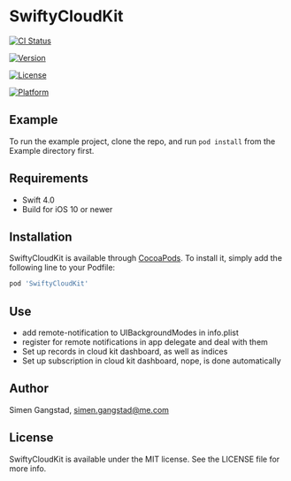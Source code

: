 # SwiftyCloudKit

[![CI Status](http://img.shields.io/travis/simengangstad/SwiftyCloudKit.svg?style=flat)](https://travis-ci.org/simengangstad/SwiftyCloudKit)

[![Version](https://img.shields.io/cocoapods/v/SwiftyCloudKit.svg?style=flat)](http://cocoapods.org/pods/SwiftyCloudKit)

[![License](https://img.shields.io/cocoapods/l/SwiftyCloudKit.svg?style=flat)](http://cocoapods.org/pods/SwiftyCloudKit)

[![Platform](https://img.shields.io/cocoapods/p/SwiftyCloudKit.svg?style=flat)](http://cocoapods.org/pods/SwiftyCloudKit)

## Example

To run the example project, clone the repo, and run `pod install` from the Example directory first.

## Requirements

- Swift 4.0
- Build for iOS 10 or newer

## Installation

SwiftyCloudKit is available through [CocoaPods](http://cocoapods.org). To install
it, simply add the following line to your Podfile:

```ruby
pod 'SwiftyCloudKit'
```

## Use

- add remote-notification to UIBackgroundModes in info.plist
- register for remote notifications in app delegate and deal with them
- Set up records in cloud kit dashboard, as well as indices
- Set up subscription in cloud kit dashboard, nope, is done automatically

## Author

Simen Gangstad, simen.gangstad@me.com

## License

SwiftyCloudKit is available under the MIT license. See the LICENSE file for more info.
